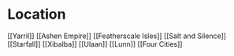 # Location
[[Yarril]]
[[Ashen Empire]]
[[Featherscale Isles]]
[[Salt and Silence]]
[[Starfall]]
[[Xibalba]]
[[Ulaan]]
[[Lunn]]
[[Four Cities]]
